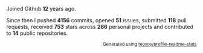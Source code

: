 Joined Github **12** years ago.

Since then I pushed **4156** commits, opened **51** issues, submitted **118** pull requests, received **753** stars across **286** personal projects and contributed to **14** public repositories.

<p align="right"><sub>Generated using <a href="https://github.com/marketplace/actions/profile-readme-stats">teoxoy/profile-readme-stats</a></sub></p>

